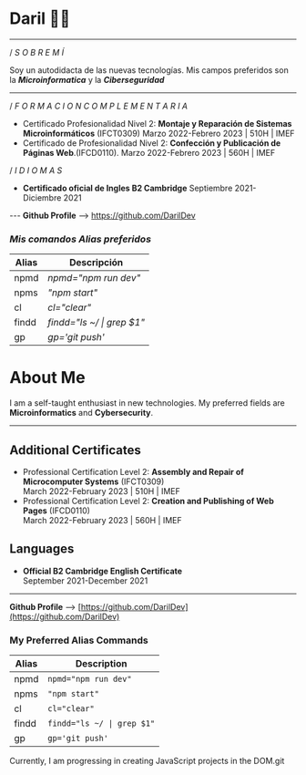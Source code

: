 

# Daril 👨‍💻
----

/ *S O B R E M Í*

Soy un autodidacta de las
nuevas tecnologías.
Mis campos preferidos son la
***Microinformatica*** y la ***Ciberseguridad***

---

/ *F O R M A C I O N C O M P L E M E N T A R I A*

- Certificado Profesionalidad Nivel 2: **Montaje y Reparación de Sistemas Microinformáticos** (IFCT0309)
Marzo 2022-Febrero 2023  | 510H | IMEF
- Certificado de Profesionalidad Nivel 2: **Confección y Publicación de Páginas Web**.(IFCD0110).
Marzo 2022-Febrero 2023  | 560H | IMEF

/  *I D I O M A S*
- **Certificado oficial de Ingles B2 Cambridge**
Septiembre 2021- Diciembre 2021



--- **Github Profile** --> https://github.com/DarilDev 


 ### *Mis comandos Alias preferidos*
 
| Alias | Descripción | 
| ------ | ------ |  
| npmd  | *npmd="npm run dev"*       |
| npms  | *"npm start"*              |
| cl    | *cl="clear"*               |
| findd | *findd="ls ~/ \| grep $1"* |
| gp    | *gp='git push'*            |



# About Me

I am a self-taught enthusiast in new technologies. My preferred fields are **Microinformatics** and **Cybersecurity**.

---

## Additional Certificates

- Professional Certification Level 2: **Assembly and Repair of Microcomputer Systems** (IFCT0309)  
   March 2022-February 2023 | 510H | IMEF
- Professional Certification Level 2: **Creation and Publishing of Web Pages** (IFCD0110)  
   March 2022-February 2023 | 560H | IMEF

## Languages
- **Official B2 Cambridge English Certificate**  
   September 2021-December 2021

--- 
**Github Profile** --> [https://github.com/DarilDev](https://github.com/DarilDev)

### My Preferred Alias Commands

| Alias  | Description                 |
| ------ | --------------------------- |
| npmd   | `npmd="npm run dev"`        |
| npms   | `"npm start"`               |
| cl     | `cl="clear"`                |
| findd  | `findd="ls ~/ \| grep $1"`  |"
| gp     | `gp='git push'`             |

Currently, I am progressing in creating JavaScript projects in the DOM.git 
